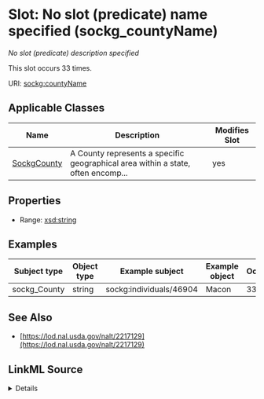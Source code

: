 

# Slot: No slot (predicate) name specified (sockg_countyName)


_No slot (predicate) description specified_






This slot occurs 33 times.


URI: [sockg:countyName](https://idir.uta.edu/sockg-ontology/docs/countyName)



<!-- no inheritance hierarchy -->





## Applicable Classes

| Name | Description | Modifies Slot |
| --- | --- | --- |
| [SockgCounty](../classes/SockgCounty.md) | A County represents a specific geographical area within a state, often encomp... |  yes  |







## Properties

* Range: [xsd:string](http://www.w3.org/2001/XMLSchema#string)






## Examples

| Subject type | Object type | Example subject | Example object | Occurrences |
| --- | --- | --- | --- | --- |
| sockg_County | string | sockg:individuals/46904 | Macon | 33 |


## See Also

* [https://lod.nal.usda.gov/nalt/2217129](https://lod.nal.usda.gov/nalt/2217129)



## LinkML Source

<details>

```yaml
name: sockg_countyName
annotations:
  count:
    tag: count
    value: 33
description: No slot (predicate) description specified
title: No slot (predicate) name specified
examples:
- object:
    example_object: Macon
    example_object_type: string
    example_predicate: sockg:countyName
    example_subject: sockg:individuals/46904
    example_subject_type: sockg_County
from_schema: soc-kg
see_also:
- https://lod.nal.usda.gov/nalt/2217129
rank: 1000
domain: sockg_County
slot_uri: sockg:countyName
alias: sockg_countyName
domain_of:
- sockg_County
range: string

```
</details>